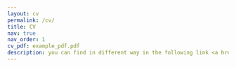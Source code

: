 ```yaml
---
layout: cv
permalink: /cv/
title: CV
nav: true
nav_order: 1
cv_pdf: example_pdf.pdf
description: you can find in different way in the following link <a href="https://farhadinia0.gitlab.io/">Résumé</a>
---
```

